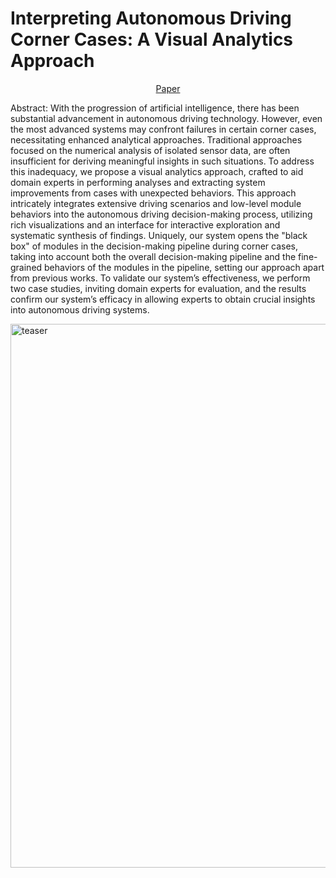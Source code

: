 # Interpreting Autonomous Driving Corner Cases: A Visual Analytics Approach

<center> <a href="https://ieeexplore.ieee.org/abstract/document/10541767">Paper</a> </center>

Abstract: With the progression of artificial intelligence, there has been substantial advancement in autonomous driving technology. However, even the most advanced systems may confront failures in certain corner cases, necessitating enhanced analytical approaches. Traditional approaches focused on the numerical analysis of isolated sensor data, are often insufficient for deriving meaningful insights in such situations. To address this inadequacy, we propose a visual analytics approach, crafted to aid domain experts in performing analyses and extracting system improvements from cases with unexpected behaviors. This approach intricately integrates extensive driving scenarios and low-level module behaviors into the autonomous driving decision-making process, utilizing rich visualizations and an interface for interactive exploration and systematic synthesis of findings. Uniquely, our system opens the "black box" of modules in the decision-making pipeline during corner cases, taking into account both the overall decision-making pipeline and the fine-grained behaviors of the modules in the pipeline, setting our approach apart from previous works. To validate our system’s effectiveness, we perform two case studies, inviting domain experts for evaluation, and the results confirm our system’s efficacy in allowing experts to obtain crucial insights into autonomous driving systems.

<img width="1464" height="870" alt="teaser" src="https://github.com/user-attachments/assets/e4a48b16-e1e1-46e0-a37d-cf68143b83dd" />
